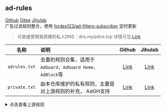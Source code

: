 ## ad-rules

 [Github](https://github.com/Bibaiji/ad-rules)   [Gitee](https://gitee.com/bibaiji/ad-rules)  [Jihulab](https://jihulab.com/Bibaiji/ad-rules)    
广告过滤规则整合，使用 [fordes123/ad-filters-subscriber](https://github.com/fordes123/ad-filters-subscriber) 定时更新
> 可直接使用我搭建的私人DNS：dns.myipdns.top 详情可见:[Link](https://zhuanlan.zhihu.com/p/621449144) </br>


| 名称            | 说明                                                                   |                                       Github                                       |                                                Jihulab                                                 |
|---------------|:---------------------------------------------------------------------|:----------------------------------------------------------------------------------:|:------------------------------------------------------------------------------------------------------:|
| `adrules.txt`     | 去重的规则合集，适用于 `AdGuard`、`AdGuard Home`、`AdBlock`等  |                                                           [Link](https://raw.githubusercontent.com/Bibaiji/ad-rules/main/rule/ad-rules.txt)        |                                                         [Link](https://jihulab.com/Bibaiji/ad-rules/-/raw/main/rule/ad-rules.txt)                    |                                                                                                       
| `private.txt` | 由本仓库维护的私有规则，主要是对上游规则的补充， AdGH支持                                                 |                                             [Link](https://raw.githubusercontent.com/Bibaiji/ad-rules/main/rule/local-rule.txt) |                                                             [Link](https://jihulab.com/Bibaiji/ad-rules/-/raw/main/rule/local-rule.txt) |                                                                        

<details>
<summary>点击查看上游规则</summary>
<ul>
    <li><a href="https://big.oisd.nl/">Oisd Big</a></li>
    <li><a href="https://nsfw.oisd.nl/">Oisd Nfsw</a></li>
    <li><a href="https://anti-ad.net/easylist.txt">anti-AD</a></li>
    <li><a href="https://cdn.jsdelivr.net/gh/banbendalao/ADgk@master/ADgk.txt">ADgk</a></li>
    <li><a href="https://raw.gitmirror.com/lingeringsound/10007/main/adb.txt">10007</a></li>
    <li><a href="https://github.com/TG-Twilight/AWAvenue-Adblock-Rule">AWAvenue-Adblock-Rule</a></li>
    <li><a href="https://adaway.org/hosts.txt">Adaway</a></li>
    <li><a href="https://github.com/rentianyu/Ad-set-hosts">Ad-set-hosts</a></li>
    <li><a href="https://github.com/Cats-Team/AdRules">Cats-Team</a></li>
    <li><a href="https://www.xlxbk.cn/s/glgz/">xlxbk</a></li>
    <li><a href="https://jihulab.com/qq5460168/5460">qq5460168</a></li>
    <li><a href="https://github.com/Potterli20">Potterli20</a></li>
    <li><a href="https://github.com/521xueweihan">521xueweihan</a></li>
</ul>
</details>
